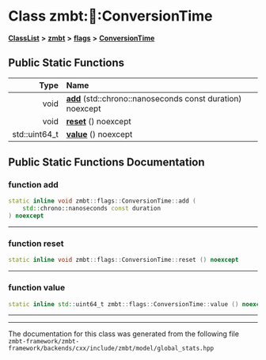 

# Class zmbt::flags::ConversionTime



[**ClassList**](annotated.md) **>** [**zmbt**](namespacezmbt.md) **>** [**flags**](namespacezmbt_1_1flags.md) **>** [**ConversionTime**](classzmbt_1_1flags_1_1ConversionTime.md)












































## Public Static Functions

| Type | Name |
| ---: | :--- |
|  void | [**add**](#function-add) (std::chrono::nanoseconds const duration) noexcept<br> |
|  void | [**reset**](#function-reset) () noexcept<br> |
|  std::uint64\_t | [**value**](#function-value) () noexcept<br> |


























## Public Static Functions Documentation




### function add 

```C++
static inline void zmbt::flags::ConversionTime::add (
    std::chrono::nanoseconds const duration
) noexcept
```




<hr>



### function reset 

```C++
static inline void zmbt::flags::ConversionTime::reset () noexcept
```




<hr>



### function value 

```C++
static inline std::uint64_t zmbt::flags::ConversionTime::value () noexcept
```




<hr>

------------------------------
The documentation for this class was generated from the following file `zmbt-framework/zmbt-framework/backends/cxx/include/zmbt/model/global_stats.hpp`

